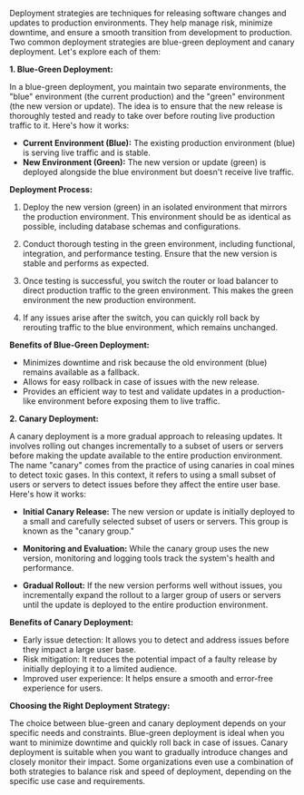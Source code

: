 Deployment strategies are techniques for releasing software changes and updates to production environments. They help manage risk, minimize downtime, and ensure a smooth transition from development to production. Two common deployment strategies are blue-green deployment and canary deployment. Let's explore each of them:

**1. Blue-Green Deployment:**

In a blue-green deployment, you maintain two separate environments, the "blue" environment (the current production) and the "green" environment (the new version or update). The idea is to ensure that the new release is thoroughly tested and ready to take over before routing live production traffic to it. Here's how it works:

- **Current Environment (Blue):** The existing production environment (blue) is serving live traffic and is stable.
- **New Environment (Green):** The new version or update (green) is deployed alongside the blue environment but doesn't receive live traffic.

**Deployment Process:**

1. Deploy the new version (green) in an isolated environment that mirrors the production environment. This environment should be as identical as possible, including database schemas and configurations.

2. Conduct thorough testing in the green environment, including functional, integration, and performance testing. Ensure that the new version is stable and performs as expected.

3. Once testing is successful, you switch the router or load balancer to direct production traffic to the green environment. This makes the green environment the new production environment.

4. If any issues arise after the switch, you can quickly roll back by rerouting traffic to the blue environment, which remains unchanged.

**Benefits of Blue-Green Deployment:**

- Minimizes downtime and risk because the old environment (blue) remains available as a fallback.
- Allows for easy rollback in case of issues with the new release.
- Provides an efficient way to test and validate updates in a production-like environment before exposing them to live traffic.

**2. Canary Deployment:**

A canary deployment is a more gradual approach to releasing updates. It involves rolling out changes incrementally to a subset of users or servers before making the update available to the entire production environment. The name "canary" comes from the practice of using canaries in coal mines to detect toxic gases. In this context, it refers to using a small subset of users or servers to detect issues before they affect the entire user base. Here's how it works:

- **Initial Canary Release:** The new version or update is initially deployed to a small and carefully selected subset of users or servers. This group is known as the "canary group."

- **Monitoring and Evaluation:** While the canary group uses the new version, monitoring and logging tools track the system's health and performance.

- **Gradual Rollout:** If the new version performs well without issues, you incrementally expand the rollout to a larger group of users or servers until the update is deployed to the entire production environment.

**Benefits of Canary Deployment:**

- Early issue detection: It allows you to detect and address issues before they impact a large user base.
- Risk mitigation: It reduces the potential impact of a faulty release by initially deploying it to a limited audience.
- Improved user experience: It helps ensure a smooth and error-free experience for users.

**Choosing the Right Deployment Strategy:**

The choice between blue-green and canary deployment depends on your specific needs and constraints. Blue-green deployment is ideal when you want to minimize downtime and quickly roll back in case of issues. Canary deployment is suitable when you want to gradually introduce changes and closely monitor their impact. Some organizations even use a combination of both strategies to balance risk and speed of deployment, depending on the specific use case and requirements.